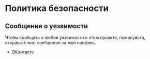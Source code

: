 # Политика безопасности

## Сообщение о уязвимости

Чтобы сообщить о любой уязвимости в этом проекте, пожалуйста, отправьте мне сообщение на мой профиль. 

- [ВКонтакте](https://vk.com/hey__aadi)
